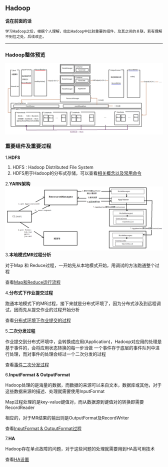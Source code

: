 ## Hadoop
**说在前面的话**

    学习Hadoop之后，根据个人理解，给出Hadoop中比较重要的组件，及其之间的关联，若有理解不到位之处，后续改正。

***
### Hadoop整体预览
![Hadoop整体预览](images/Hadoop.png)
### 重要组件及重要过程
1.**HDFS**

1) HDFS : Hadoop Distributed File System
2) HDFS用于Hadoop的分布式存储，可以查看[相关概念以及常用命令](https://github.com/sqdmydxf/Hadoop-Ecosystem/blob/master/Hadoop/Docs/Hdfs.md)

2.**YARN架构**
![YARN架构](images/YARNArchitecture.png)
3.**本地模式MR过程分析**

对于Map 和 Reduce过程，一开始先从本地模式开始，用调试的方法跑通整个过程

查看[Map和Reduce运行流程](https://github.com/sqdmydxf/Hadoop-Ecosystem/blob/master/Hadoop/Docs/LocalMapReduce.md)

4.**分布式下作业提交过程**

跑通本地模式下的MR过程，接下来就是分布式环境了，因为分布式涉及到远程调试，因而先从提交作业的过程开始分析

查看[分布式环境下作业提交的过程](https://github.com/sqdmydxf/Hadoop-Ecosystem/blob/master/Hadoop/Docs/YarnSubmitJob.md)

5.**二次分发过程**

作业提交到分布式环境中，会转换成应用(Application)，Hadoop对应用的处理是基于事件的，会将应用状态转换的每一步当做
一个事件存于底层的事件队列中进行处理，而对事件的处理会经过一个二次分发的过程

查看[事件二次分发过程](https://github.com/sqdmydxf/Hadoop-Ecosystem/blob/master/Hadoop/Docs/RMDispatchAndAppState.md)

6.**InputFormat & OutputFormat**

Hadoop处理的是海量的数据，而数据的来源可以来自文本，数据库或其他，对于这些数据来源的描述、处理就需要使用InputFormat

Map过程处理的是key-value键值对，而从数据源到键值对的转换即需要RecordReader

相应的，对于MR结果的输出则是OutputFormat及RecordWriter

查看[InputFormat & OutputFormat过程](https://github.com/sqdmydxf/Hadoop-Ecosystem/blob/master/Hadoop/Docs/(Input-Output)Format.md)

7.**HA**

Hadoop存在单点故障的问题，对于这些问题的处理就需要用到HA高可用技术

查看[HA设置](https://github.com/sqdmydxf/Hadoop-Ecosystem/blob/master/Hadoop/Docs/HA.md)